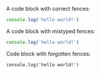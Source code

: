 A code block with correct fences:

```js
console.log('hello world!')
```

A code block with mistyped fences:

~~~js
console.log('hello world!')
~~~

Code block with forgotten fences:

    console.log('hello world!')
